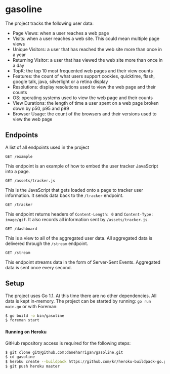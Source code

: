# gasoline

The project tracks the following user data:

* Page Views: when a user reaches a web page
* Visits: when a user reaches a web site. This could mean multiple page views
* Unique Visitors: a user that has reached the web site more than once in a year
* Returning Visitor: a user that has viewed the web site more than once in a day
* TopK: the top 10 most frequented web pages and their view counts
* Features: the count of what users support cookies, quicktime, flash, google talk, java, silverlight or a retina display
* Resolutions: display resolutions used to view the web page and their counts
* OS: operating systems used to view the web page and their counts
* View Durations: the length of time a user spent on a web page broken down by p50, p95 and p99
* Browser Usage: the count of the browsers and their versions used to view the web page

## Endpoints

A list of all endpoints used in the project

```
GET /example
```

This endpoint is an example of how to embed the user tracker JavaScript into a
page.

```
GET /assets/tracker.js
```

This is the JavaScript that gets loaded onto a page to tracker user information.
It sends data back to the `/tracker` endpoint.

```
GET /tracker
```

This endpoint returns headers of `Content-Length: 0` and `Content-Type:
image/gif`. It also records all information sent by `/assets/tracker.js`.

```
GET /dashboard
```

This is a view to all of the aggregated user data. All aggregated data is
delivered through the `/stream` endpoint.

```
GET /stream
```

This endpoint streams data in the form of Server-Sent Events. Aggregated data is
sent once every second.

## Setup

The project uses Go 1.1. At this time there are no other dependencies. All data
is kept in-memory. The project can be started by running: `go run main.go` or
with Foreman:

```bash
$ go build -o bin/gasoline
$ foreman start
```

#### Running on Heroku

GitHub repository access is required for the following steps:

```bash
$ git clone git@github.com:daneharrigan/gasoline.git
$ cd gasoline
$ heroku create --buildpack https://github.com/kr/heroku-buildpack-go.git
$ git push heroku master
```
